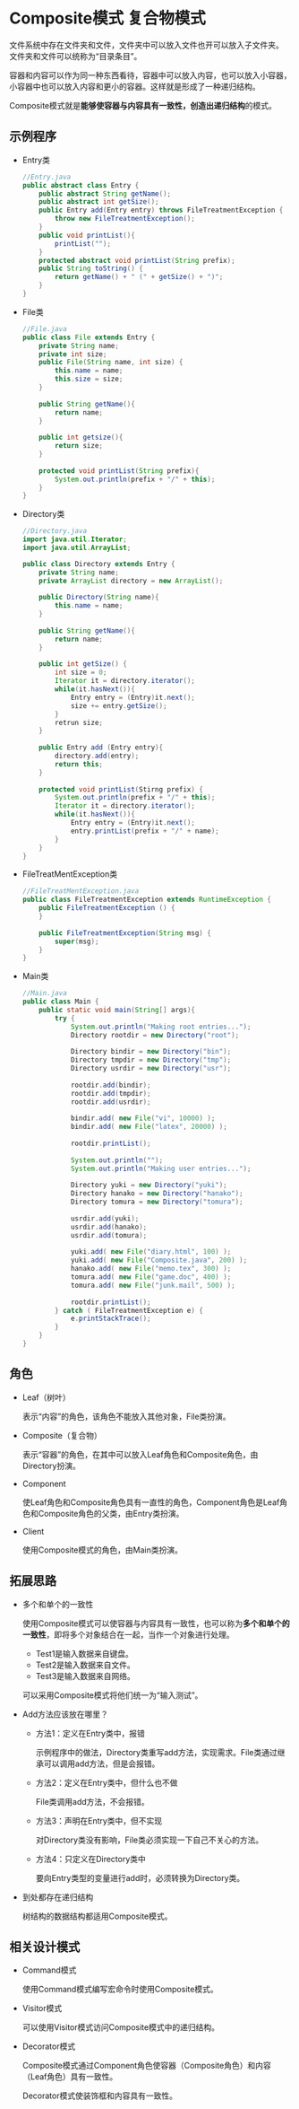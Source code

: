 # Composite模式 复合物模式

文件系统中存在文件夹和文件，文件夹中可以放入文件也开可以放入子文件夹。
文件夹和文件可以统称为“目录条目”。

容器和内容可以作为同一种东西看待，容器中可以放入内容，也可以放入小容器，小容器中也可以放入内容和更小的容器。这样就是形成了一种递归结构。

Composite模式就是**能够使容器与内容具有一致性，创造出递归结构**的模式。

## 示例程序
* Entry类

	```java
	//Entry.java
	public abstract class Entry {
		public abstract String getName();
		public abstract int getSize();
		public Entry add(Entry entry) throws FileTreatmentException {
			throw new FileTreatmentException();
		}
		public void printList(){
			printList("");
		}
		protected abstract void printList(String prefix);
		public String toString() {
			return getName() + " (" + getSize() + ")";
		}
	}
	```
* File类
	
	```java
	//File.java
	public class File extends Entry {
		private String name;
		private int size;
		public File(String name, int size) {
			this.name = name;
			this.size = size;
		}
		
		public String getName(){
			return name;
		}
		
		public int getsize(){
			return size;
		}
		
		protected void printList(String prefix){
			System.out.println(prefix + "/" + this);
		}
	}
	```
	
* Directory类
	
	```java
	//Directory.java
	import java.util.Iterator;
	import java.util.ArrayList;
	
	public class Directory extends Entry {
		private String name;
		private ArrayList directory = new ArrayList();
		
		public Directory(String name){
			this.name = name;
		}
		
		public String getName(){
			return name;
		}
		
		public int getSize() {
			int size = 0;
			Iterator it = directory.iterator();
			while(it.hasNext()){
				Entry entry = (Entry)it.next();
				size += entry.getSize();
			}
			retrun size;
		}
		
		public Entry add (Entry entry){
			directory.add(entry);
			return this;
		}
		
		protected void printList(Stirng prefix) {
			System.out.println(prefix + "/" + this);
			Iterator it = directory.iterator();
			while(it.hasNext()){
				Entry entry = (Entry)it.next();
				entry.printList(prefix + "/" + name);
			}
		}
	}
	```
	
* FileTreatMentException类
	
	```java
	//FileTreatMentException.java
	public class FileTreatmentException extends RuntimeException {
		public FileTreatmentException () {
		}
		
		public FileTreatmentException(String msg) {
			super(msg);
		}
	}
	```
	
* Main类
	
	```java
	//Main.java
	public class Main {
		public static void main(String[] args){
			try {
				System.out.println("Making root entries...");
				Directory rootdir = new Directory("root");
				
				Directory bindir = new Directory("bin");
				Directory tmpdir = new Directory("tmp");
				Directory usrdir = new Directory("usr");
				
				rootdir.add(bindir);
				rootdir.add(tmpdir);
				rootdir.add(usrdir);
				
				bindir.add( new File("vi", 10000) );
				bindir.add( new File("latex", 20000) );
				
				rootdir.printList();
				
				System.out.println("");
				System.out.println("Making user entries...");
				
				Directory yuki = new Directory("yuki");
				Directory hanako = new Directory("hanako");
				Directory tomura = new Directory("tomura");
				
				usrdir.add(yuki);
				usrdir.add(hanako);
				usrdir.add(tomura);
				
				yuki.add( new File("diary.html", 100) );
				yuki.add( new File("Composite.java", 200) );
				hanako.add( new File("memo.tex", 300) );
				tomura.add( new File("game.doc", 400) );
				tomura.add( new File("junk.mail", 500) );
				
				rootdir.printList();
			} catch ( FileTreatmentException e) {
				e.printStackTrace();
			}
		}
	}
	```

## 角色
* Leaf（树叶）

	表示“内容”的角色，该角色不能放入其他对象，File类扮演。
	
* Composite（复合物）

	表示“容器”的角色，在其中可以放入Leaf角色和Composite角色，由Directory扮演。
	
* Component

	使Leaf角色和Composite角色具有一直性的角色，Component角色是Leaf角色和Composite角色的父类，由Entry类扮演。
	
* Client

	使用Composite模式的角色，由Main类扮演。

## 拓展思路
* 多个和单个的一致性

	使用Composite模式可以使容器与内容具有一致性，也可以称为**多个和单个的一致性**，即将多个对象结合在一起，当作一个对象进行处理。
	
	* Test1是输入数据来自键盘。
	* Test2是输入数据来自文件。
	* Test3是输入数据来自网络。
	
	可以采用Composite模式将他们统一为“输入测试”。
	
* Add方法应该放在哪里？
	* 方法1：定义在Entry类中，报错
	
		示例程序中的做法，Directory类重写add方法，实现需求。File类通过继承可以调用add方法，但是会报错。
		
	* 方法2：定义在Entry类中，但什么也不做
	
		File类调用add方法，不会报错。
		
	* 方法3：声明在Entry类中，但不实现
	
		对Directory类没有影响，File类必须实现一下自己不关心的方法。
		
	* 方法4：只定义在Directory类中
	
		要向Entry类型的变量进行add时，必须转换为Directory类。
		
* 到处都存在递归结构

	树结构的数据结构都适用Composite模式。

## 相关设计模式
* Command模式

	使用Command模式编写宏命令时使用Composite模式。
	
* Visitor模式

	可以使用Visitor模式访问Composite模式中的递归结构。
	
* Decorator模式

	Composite模式通过Component角色使容器（Composite角色）和内容（Leaf角色）具有一致性。
	
	Decorator模式使装饰框和内容具有一致性。
	

